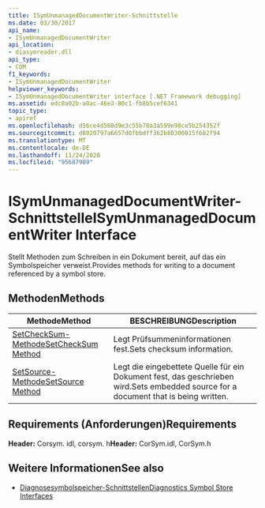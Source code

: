 ```yaml
---
title: ISymUnmanagedDocumentWriter-Schnittstelle
ms.date: 03/30/2017
api_name:
- ISymUnmanagedDocumentWriter
api_location:
- diasymreader.dll
api_type:
- COM
f1_keywords:
- ISymUnmanagedDocumentWriter
helpviewer_keywords:
- ISymUnmanagedDocumentWriter interface [.NET Framework debugging]
ms.assetid: edc8a02b-a0ac-46e3-80c1-fb8b5cef6341
topic_type:
- apiref
ms.openlocfilehash: d56ce4d508d9e3c55b70a3a599e98ce5b254352f
ms.sourcegitcommit: d8020797a6657d0fbbdff362b80300815f682f94
ms.translationtype: MT
ms.contentlocale: de-DE
ms.lasthandoff: 11/24/2020
ms.locfileid: "95687989"
---
```

# <a name="isymunmanageddocumentwriter-interface"></a><span data-ttu-id="b48e6-102">ISymUnmanagedDocumentWriter-Schnittstelle</span><span class="sxs-lookup"><span data-stu-id="b48e6-102">ISymUnmanagedDocumentWriter Interface</span></span>

<span data-ttu-id="b48e6-103">Stellt Methoden zum Schreiben in ein Dokument bereit, auf das ein Symbolspeicher verweist.</span><span class="sxs-lookup"><span data-stu-id="b48e6-103">Provides methods for writing to a document referenced by a symbol store.</span></span>  
  
## <a name="methods"></a><span data-ttu-id="b48e6-104">Methoden</span><span class="sxs-lookup"><span data-stu-id="b48e6-104">Methods</span></span>  
  
|<span data-ttu-id="b48e6-105">Methode</span><span class="sxs-lookup"><span data-stu-id="b48e6-105">Method</span></span>|<span data-ttu-id="b48e6-106">BESCHREIBUNG</span><span class="sxs-lookup"><span data-stu-id="b48e6-106">Description</span></span>|  
|------------|-----------------|  
|[<span data-ttu-id="b48e6-107">SetCheckSum-Methode</span><span class="sxs-lookup"><span data-stu-id="b48e6-107">SetCheckSum Method</span></span>](isymunmanageddocumentwriter-setchecksum-method.md)|<span data-ttu-id="b48e6-108">Legt Prüfsummeninformationen fest.</span><span class="sxs-lookup"><span data-stu-id="b48e6-108">Sets checksum information.</span></span>|  
|[<span data-ttu-id="b48e6-109">SetSource-Methode</span><span class="sxs-lookup"><span data-stu-id="b48e6-109">SetSource Method</span></span>](isymunmanageddocumentwriter-setsource-method.md)|<span data-ttu-id="b48e6-110">Legt die eingebettete Quelle für ein Dokument fest, das geschrieben wird.</span><span class="sxs-lookup"><span data-stu-id="b48e6-110">Sets embedded source for a document that is being written.</span></span>|  
  
## <a name="requirements"></a><span data-ttu-id="b48e6-111">Requirements (Anforderungen)</span><span class="sxs-lookup"><span data-stu-id="b48e6-111">Requirements</span></span>  

 <span data-ttu-id="b48e6-112">**Header:** Corsym. idl, corsym. h</span><span class="sxs-lookup"><span data-stu-id="b48e6-112">**Header:** CorSym.idl, CorSym.h</span></span>  
  
## <a name="see-also"></a><span data-ttu-id="b48e6-113">Weitere Informationen</span><span class="sxs-lookup"><span data-stu-id="b48e6-113">See also</span></span>

- [<span data-ttu-id="b48e6-114">Diagnosesymbolspeicher-Schnittstellen</span><span class="sxs-lookup"><span data-stu-id="b48e6-114">Diagnostics Symbol Store Interfaces</span></span>](diagnostics-symbol-store-interfaces.md)
